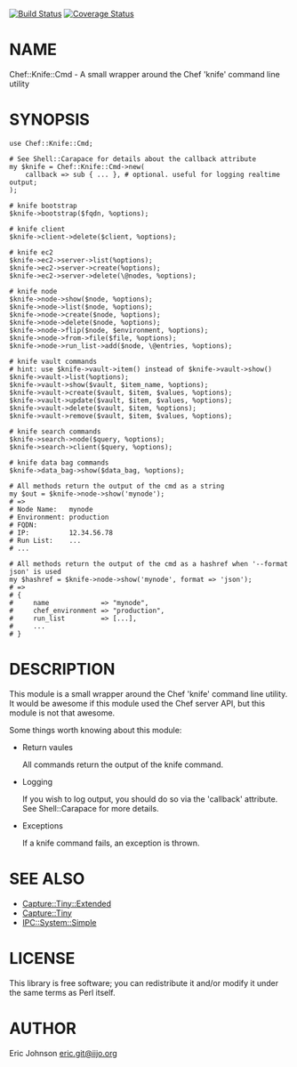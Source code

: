 [![Build Status](https://travis-ci.org/kablamo/p5-chef-knife-cmd.svg?branch=master)](https://travis-ci.org/kablamo/p5-chef-knife-cmd) [![Coverage Status](https://img.shields.io/coveralls/kablamo/p5-chef-knife-cmd/master.svg)](https://coveralls.io/r/kablamo/p5-chef-knife-cmd?branch=master)
# NAME

Chef::Knife::Cmd - A small wrapper around the Chef 'knife' command line utility

# SYNOPSIS

    use Chef::Knife::Cmd;

    # See Shell::Carapace for details about the callback attribute
    my $knife = Chef::Knife::Cmd->new(
        callback => sub { ... }, # optional. useful for logging realtime output; 
    );

    # knife bootstrap
    $knife->bootstrap($fqdn, %options);

    # knife client
    $knife->client->delete($client, %options);

    # knife ec2
    $knife->ec2->server->list(%options);
    $knife->ec2->server->create(%options);
    $knife->ec2->server->delete(\@nodes, %options);

    # knife node
    $knife->node->show($node, %options);
    $knife->node->list($node, %options);
    $knife->node->create($node, %options);
    $knife->node->delete($node, %options);
    $knife->node->flip($node, $environment, %options);
    $knife->node->from->file($file, %options);
    $knife->node->run_list->add($node, \@entries, %options);

    # knife vault commands
    # hint: use $knife->vault->item() instead of $knife->vault->show()
    $knife->vault->list(%options);
    $knife->vault->show($vault, $item_name, %options);
    $knife->vault->create($vault, $item, $values, %options);
    $knife->vault->update($vault, $item, $values, %options);
    $knife->vault->delete($vault, $item, %options);
    $knife->vault->remove($vault, $item, $values, %options);

    # knife search commands
    $knife->search->node($query, %options);
    $knife->search->client($query, %options);

    # knife data bag commands
    $knife->data_bag->show($data_bag, %options);

    # All methods return the output of the cmd as a string
    my $out = $knife->node->show('mynode');
    # => 
    # Node Name:   mynode
    # Environment: production
    # FQDN:        
    # IP:          12.34.56.78
    # Run List:    ...
    # ...

    # All methods return the output of the cmd as a hashref when '--format json' is used
    my $hashref = $knife->node->show('mynode', format => 'json');
    # =>
    # {
    #     name             => "mynode",
    #     chef_environment => "production",
    #     run_list         => [...],
    #     ...
    # }

# DESCRIPTION

This module is a small wrapper around the Chef 'knife' command line utility.
It would be awesome if this module used the Chef server API, but this module is
not that awesome.

Some things worth knowing about this module:

- Return vaules

    All commands return the output of the knife command.  

- Logging

    If you wish to log output, you should do so via the 'callback' attribute.  See
    Shell::Carapace for more details.

- Exceptions

    If a knife command fails, an exception is thrown.

# SEE ALSO

- [Capture::Tiny::Extended](https://metacpan.org/pod/Capture::Tiny::Extended)
- [Capture::Tiny](https://metacpan.org/pod/Capture::Tiny)
- [IPC::System::Simple](https://metacpan.org/pod/IPC::System::Simple)

# LICENSE

This library is free software; you can redistribute it and/or modify
it under the same terms as Perl itself.

# AUTHOR

Eric Johnson <eric.git@iijo.org>
